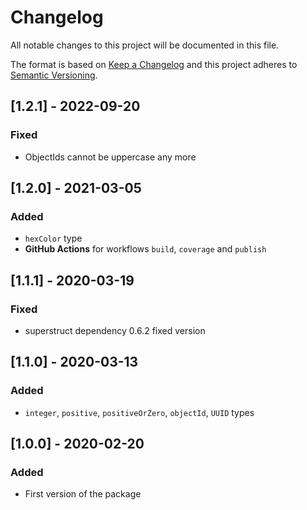 # Changelog

All notable changes to this project will be documented in this file.

The format is based on [Keep a Changelog](http://keepachangelog.com/en/1.0.0/)
and this project adheres to [Semantic Versioning](http://semver.org/spec/v2.0.0.html).

## [1.2.1] - 2022-09-20
### Fixed
- ObjectIds cannot be uppercase any more

## [1.2.0] - 2021-03-05
### Added
- `hexColor` type
- **GitHub Actions** for workflows `build`, `coverage` and `publish`

## [1.1.1] - 2020-03-19
### Fixed
- superstruct dependency 0.6.2 fixed version

## [1.1.0] - 2020-03-13
### Added
- `integer`, `positive`, `positiveOrZero`, `objectId`, `UUID` types

## [1.0.0] - 2020-02-20
### Added
- First version of the package
